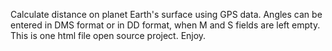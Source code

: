 Calculate distance on planet Earth's surface using GPS data. Angles can be entered in DMS format or in DD format, when M and S fields are left empty. This is one html file open source project. Enjoy.